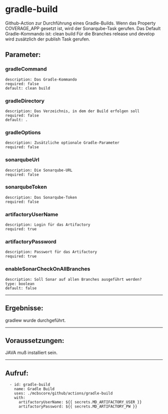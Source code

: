 # gradle-build

Github-Action zur Durchführung eines Gradle-Builds. Wenn das Property COVERAGE_APP gesetzt ist, wird der Sonarqube-Task gerufen.
Das Default Gradle-Kommando ist: clean build
Für die Branches release und develop wird zusätzlich der publish Task gerufen.

## Parameter:
### gradleCommand
    description: Das Gradle-Kommando
    required: false
    default: clean build
### gradleDirectory
    description: Das Verzeichnis, in dem der Build erfolgen soll
    required: false
    default: .
### gradleOptions
    description: Zusätzliche optionale Gradle-Parameter
    required: false
### sonarqubeUrl
    description: Die Sonarqube-URL
    required: false
### sonarqubeToken
    description: Das Sonarqube-Token
    required: false
### artifactoryUserName
    description: Login für das Artifactory
    required: true
### artifactoryPassword
    description: Passwort für das Artifactory
    required: true
### enableSonarCheckOnAllBranches
    description: Soll Sonar auf allen Branches ausgeführt werden?
    type: boolean
    default: false

---

## Ergebnisse:

gradlew wurde durchgeführt.

---

## Voraussetzungen:

JAVA muß installiert sein.

---

## Aufruf:

      - id: gradle-build
        name: Gradle Build
        uses: ./mcbscore/github/actions/gradle-build
        with:
          artifactoryUserName: ${{ secrets.MD_ARTIFACTORY_USER }}
          artifactoryPassword: ${{ secrets.MD_ARTIFACTORY_PW }}
